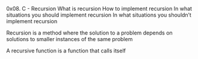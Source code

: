 0x08. C - Recursion
What is recursion
How to implement recursion
In what situations you should implement recursion
In what situations you shouldn’t implement recursion

Recursion is a method where
the solution to a problem
depends on solutions to smaller
instances of the same problem

A recursive function is a
function that calls itself
